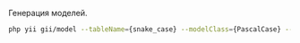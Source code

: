 
Генерация моделей.
```bash
php yii gii/model --tableName={snake_case} --modelClass={PascalCase} --baseClass="{base\Class}" --ns="{name\space}" --generateLabelsFromComments
```


